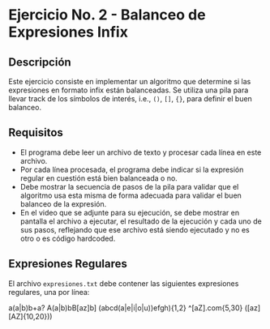 # Ejercicio No. 2 - Balanceo de Expresiones Infix

## Descripción

Este ejercicio consiste en implementar un algoritmo que determine si las expresiones en formato infix están balanceadas. Se utiliza una pila para llevar track de los símbolos de interés, i.e., `()`, `[]`, `{}`, para definir el buen balanceo.

## Requisitos

- El programa debe leer un archivo de texto y procesar cada línea en este archivo.
- Por cada línea procesada, el programa debe indicar si la expresión regular en cuestión está bien balanceada o no.
- Debe mostrar la secuencia de pasos de la pila para validar que el algoritmo usa esta misma de forma adecuada para validar el buen balanceo de la expresión.
- En el video que se adjunte para su ejecución, se debe mostrar en pantalla el archivo a ejecutar, el resultado de la ejecución y cada uno de sus pasos, reflejando que ese archivo está siendo ejecutado y no es otro o es código hardcoded.

## Expresiones Regulares

El archivo `expresiones.txt` debe contener las siguientes expresiones regulares, una por línea:

a(a|b)b+a?
A(a|b)bB[az]b]
(abcd(a|e|i|o|u))efgh){1,2}
^[aZ].com{5,30}
([az][AZ]{10,20}))